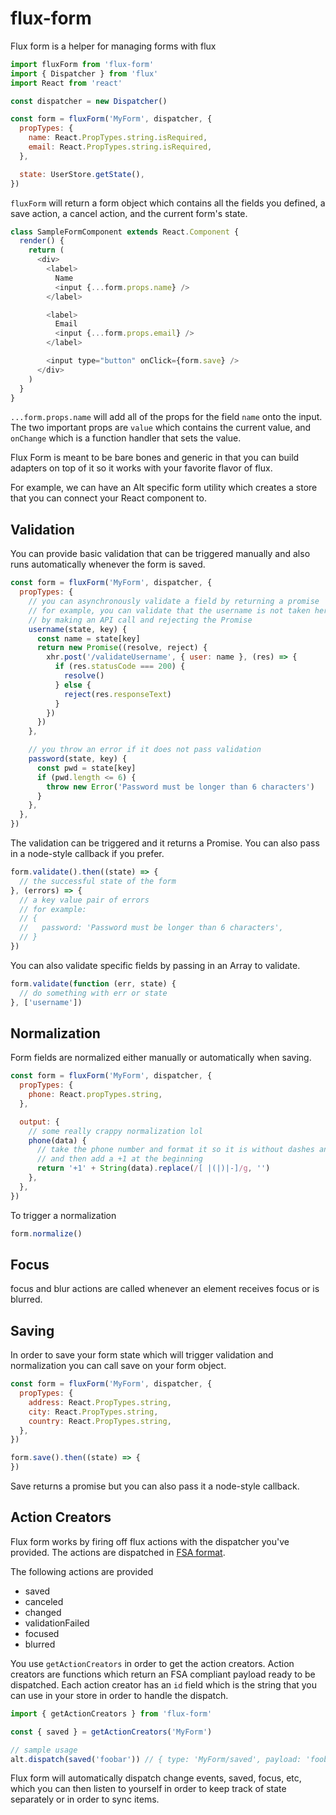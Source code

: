 # flux-form

Flux form is a helper for managing forms with flux

```js
import fluxForm from 'flux-form'
import { Dispatcher } from 'flux'
import React from 'react'

const dispatcher = new Dispatcher()

const form = fluxForm('MyForm', dispatcher, {
  propTypes: {
    name: React.PropTypes.string.isRequired,
    email: React.PropTypes.string.isRequired,
  },

  state: UserStore.getState(),
})
```

`fluxForm` will return a form object which contains all the fields you defined,
a save action, a cancel action, and the current form's state.

```js
class SampleFormComponent extends React.Component {
  render() {
    return (
      <div>
        <label>
          Name
          <input {...form.props.name} />
        </label>

        <label>
          Email
          <input {...form.props.email} />
        </label>

        <input type="button" onClick={form.save} />
      </div>
    )
  }
}
```

`...form.props.name` will add all of the props for the field `name` onto the
input. The two important props are `value` which contains the current value,
and `onChange` which is a function handler that sets the value.

Flux Form is meant to be bare bones and generic in that you can build adapters
on top of it so it works with your favorite flavor of flux.

For example, we can have an Alt specific form utility which creates a store
that you can connect your React component to.

## Validation

You can provide basic validation that can be triggered manually and also runs
automatically whenever the form is saved.

```js
const form = fluxForm('MyForm', dispatcher, {
  propTypes: {
    // you can asynchronously validate a field by returning a promise
    // for example, you can validate that the username is not taken here
    // by making an API call and rejecting the Promise
    username(state, key) {
      const name = state[key]
      return new Promise((resolve, reject) {
        xhr.post('/validateUsername', { user: name }, (res) => {
          if (res.statusCode === 200) {
            resolve()
          } else {
            reject(res.responseText)
          }
        })
      })
    },

    // you throw an error if it does not pass validation
    password(state, key) {
      const pwd = state[key]
      if (pwd.length <= 6) {
        throw new Error('Password must be longer than 6 characters')
      }
    },
  },
})
```

The validation can be triggered and it returns a Promise. You can also pass in
a node-style callback if you prefer.

```js
form.validate().then((state) => {
  // the successful state of the form
}, (errors) => {
  // a key value pair of errors
  // for example:
  // {
  //   password: 'Password must be longer than 6 characters',
  // }
})
```

You can also validate specific fields by passing in an Array to validate.

```js
form.validate(function (err, state) {
  // do something with err or state
}, ['username'])
```

## Normalization

Form fields are normalized either manually or automatically when saving.

```js
const form = fluxForm('MyForm', dispatcher, {
  propTypes: {
    phone: React.propTypes.string,
  },

  output: {
    // some really crappy normalization lol
    phone(data) {
      // take the phone number and format it so it is without dashes and parens
      // and then add a +1 at the beginning
      return '+1' + String(data).replace(/[ |(|)|-]/g, '')
    },
  },
})
```

To trigger a normalization

```js
form.normalize()
```

## Focus

focus and blur actions are called whenever an element receives focus or is
blurred.

## Saving

In order to save your form state which will trigger validation and normalization you can
call save on your form object.

```js
const form = fluxForm('MyForm', dispatcher, {
  propTypes: {
    address: React.PropTypes.string,
    city: React.PropTypes.string,
    country: React.PropTypes.string,
  },
})

form.save().then((state) => {
})
```

Save returns a promise but you can also pass it a node-style callback.

## Action Creators

Flux form works by firing off flux actions with the dispatcher you've provided.
The actions are dispatched in [FSA format](https://github.com/acdlite/flux-standard-action).

The following actions are provided

* saved
* canceled
* changed
* validationFailed
* focused
* blurred

You use `getActionCreators` in order to get the action creators. Action creators
are functions which return an FSA compliant payload ready to be dispatched.
Each action creator has an `id` field which is the string that you can use in your store
in order to handle the dispatch.

```js
import { getActionCreators } from 'flux-form'

const { saved } = getActionCreators('MyForm')

// sample usage
alt.dispatch(saved('foobar')) // { type: 'MyForm/saved', payload: 'foobar' }
```

Flux form will automatically dispatch change events, saved, focus, etc, which you can then
listen to yourself in order to keep track of state separately or in order to sync items.
